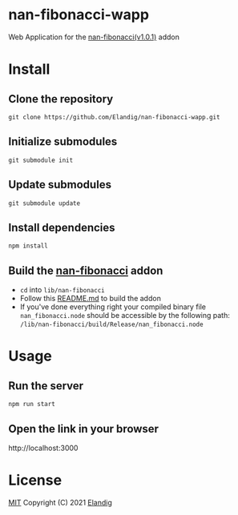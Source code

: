 # nan-fibonacci-wapp
Web Application for the [nan-fibonacci(v1.0.1)](https://github.com/Elandig/nan-fibonacci/tree/v1.0.1) addon

# Install

## Clone the repository
```
git clone https://github.com/Elandig/nan-fibonacci-wapp.git
```

## Initialize submodules
```
git submodule init
```

## Update submodules
```
git submodule update
```

## Install dependencies
```
npm install
```

## Build the [nan-fibonacci](https://github.com/Elandig/nan-fibonacci/tree/v1.0.1) addon
* `cd` into `lib/nan-fibonacci`
* Follow this [README.md](https://github.com/Elandig/nan-fibonacci/blob/v1.0.1/README.md#install-dependencies) to build the addon
* If you've done everything right your compiled binary file `nan_fibonacci.node` should be accessible by the following path: `/lib/nan-fibonacci/build/Release/nan_fibonacci.node`


# Usage

## Run the server
```
npm run start
```

## Open the link in your browser
http://localhost:3000

# License
[MIT](https://github.com/Elandig/nan-fibonacci/blob/v1.0.1/LICENSE) Copyright (C) 2021 [Elandig](https://github.com/Elandig)
